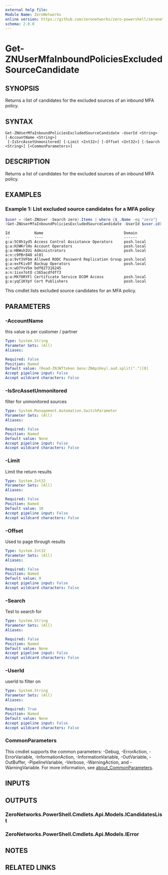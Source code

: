 ```yaml
---
external help file:
Module Name: ZeroNetworks
online version: https://github.com/zeronetworks/zero-powershell/zeronetworks/get-znusermfainboundpoliciesexcludedsourcecandidate
schema: 2.0.0
---
```


# Get-ZNUserMfaInboundPoliciesExcludedSourceCandidate

## SYNOPSIS
Returns a list of candidates for the excluded sources of an inbound MFA policy.

## SYNTAX

```
Get-ZNUserMfaInboundPoliciesExcludedSourceCandidate -UserId <String> [-AccountName <String>]
 [-IsSrcAssetUnmonitored] [-Limit <Int32>] [-Offset <Int32>] [-Search <String>] [<CommonParameters>]
```

## DESCRIPTION
Returns a list of candidates for the excluded sources of an inbound MFA policy.

## EXAMPLES

### Example 1: List excluded source candidates for a MFA policy
```powershell
$user = (Get-ZNUser -Search zero).Items | where {$_.Name -eq "zero"}
(Get-ZNUserMfaInboundPoliciesExcludedSourceCandidate -UserId $user.id).Items
```

```output
Id           Name                                    Domain
--           ----                                    ------
g:a:5C0h1yd5 Access Control Assistance Operators     posh.local
g:a:HJWKrlHo Account Operators                       posh.local
g:a:HBWuhIUi Administrators                          posh.local
a:n:c9PBr848 al01                                    
g:a:9vY3VFbm Allowed RODC Password Replication Group posh.local
g:a:exFKiv8f Backup Operators                        posh.local
a:n:wO7YvV5m bdf027316245                            
a:n:1ixx7otO c365acdfdff3                            
g:a:MXf0RYFl Certificate Service DCOM Access         posh.local
g:a:yqC1KYpY Cert Publishers                         posh.local
```

This cmdlet lists excluded source candidates for an MFA policy.

## PARAMETERS

### -AccountName
this value is per customer / partner

```yaml
Type: System.String
Parameter Sets: (All)
Aliases:

Required: False
Position: Named
Default value: (Read-ZNJWTtoken $env:ZNApiKey).aud.split(".")[0]
Accept pipeline input: False
Accept wildcard characters: False
```

### -IsSrcAssetUnmonitored
filter for unmonitored sources

```yaml
Type: System.Management.Automation.SwitchParameter
Parameter Sets: (All)
Aliases:

Required: False
Position: Named
Default value: None
Accept pipeline input: False
Accept wildcard characters: False
```

### -Limit
Limit the return results

```yaml
Type: System.Int32
Parameter Sets: (All)
Aliases:

Required: False
Position: Named
Default value: 10
Accept pipeline input: False
Accept wildcard characters: False
```

### -Offset
Used to page through results

```yaml
Type: System.Int32
Parameter Sets: (All)
Aliases:

Required: False
Position: Named
Default value: 0
Accept pipeline input: False
Accept wildcard characters: False
```

### -Search
Test to search for

```yaml
Type: System.String
Parameter Sets: (All)
Aliases:

Required: False
Position: Named
Default value: None
Accept pipeline input: False
Accept wildcard characters: False
```

### -UserId
userId to filter on

```yaml
Type: System.String
Parameter Sets: (All)
Aliases:

Required: True
Position: Named
Default value: None
Accept pipeline input: False
Accept wildcard characters: False
```

### CommonParameters
This cmdlet supports the common parameters: -Debug, -ErrorAction, -ErrorVariable, -InformationAction, -InformationVariable, -OutVariable, -OutBuffer, -PipelineVariable, -Verbose, -WarningAction, and -WarningVariable. For more information, see [about_CommonParameters](http://go.microsoft.com/fwlink/?LinkID=113216).

## INPUTS

## OUTPUTS

### ZeroNetworks.PowerShell.Cmdlets.Api.Models.ICandidatesList

### ZeroNetworks.PowerShell.Cmdlets.Api.Models.IError

## NOTES

## RELATED LINKS

